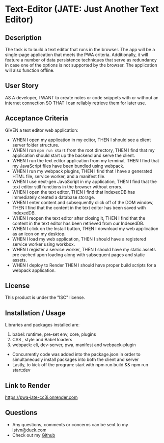 # Text-Editor (JATE: Just Another Text Editor)

## Description

The task is to build a text editor that runs in the browser. The app will be a single-page application that meets the PWA criteria. Additionally, it will feature a number of data persistence techniques that serve as redundancy in case one of the options is not supported by the browser. The application will also function offline.

## User Story

AS A developer,
I WANT to create notes or code snippets with or without an internet connection
SO THAT I can reliably retrieve them for later use.

## Acceptance Criteria

GIVEN a text editor web application:

- WHEN I open my application in my editor,
  THEN I should see a client server folder structure.
- WHEN I run `npm run start` from the root directory,
  THEN I find that my application should start up the backend and serve the client.
- WHEN I run the text editor application from my terminal,
  THEN I find that my JavaScript files have been bundled using webpack.
- WHEN I run my webpack plugins,
  THEN I find that I have a generated HTML file, service worker, and a manifest file.
- WHEN I use next-gen JavaScript in my application,
  THEN I find that the text editor still functions in the browser without errors.
- WHEN I open the text editor,
  THEN I find that IndexedDB has immediately created a database storage.
- WHEN I enter content and subsequently click off of the DOM window,
  THEN I find that the content in the text editor has been saved with IndexedDB.
- WHEN I reopen the text editor after closing it,
  THEN I find that the content in the text editor has been retrieved from our IndexedDB.
- WHEN I click on the Install button,
  THEN I download my web application as an icon on my desktop.
- WHEN I load my web application,
  THEN I should have a registered service worker using workbox.
- WHEN I register a service worker,
  THEN I should have my static assets pre cached upon loading along with subsequent pages and static assets.
- WHEN I deploy to Render
  THEN I should have proper build scripts for a webpack application.

## License

This product is under the "ISC" license.

## Installation / Usage

Libraries and packages installed are:

1. babel: runtime, pre-set env, core, plugins
2. CSS , style and Babel loaders
3. webpack: cli, dev-server, pwa, manifest and webpack-plugin

- Concurrently code was added into the package.json in order to simultaneously install packages into both the client and server
- Lastly, to kick off the program: start with npm run build && npm run start:dev

## Link to Render

https://pwa-jate-cc3i.onrender.com

## Questions

- Any questions, comments or concerns can be sent to my lstvn@duck.com
- Check out my [Github](https://github.com/LorenzoNolasco)
